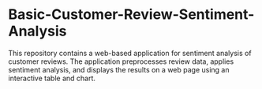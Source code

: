 # Basic-Customer-Review-Sentiment-Analysis
This repository contains a web-based application for sentiment analysis of customer reviews. The application preprocesses review data, applies sentiment analysis, and displays the results on a web page using an interactive table and chart.
